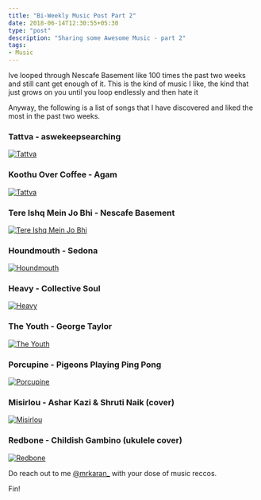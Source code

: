 ```yaml
---
title: "Bi-Weekly Music Post Part 2"
date: 2018-06-14T12:30:55+05:30
type: "post"
description: "Sharing some Awesome Music - part 2"
tags:
- Music
---
```


Ive looped through Nescafe Basement like 100 times the past two weeks and still cant get enough of it. This is the kind of music I like, the kind that just grows on you until you loop endlessly and then hate it <i class="em em-stuck_out_tongue_closed_eyes"></i>

Anyway, the following is a list of songs that I have discovered and liked the most in the past two weeks.

### Tattva - aswekeepsearching
[![Tattva](https://img.youtube.com/vi/kjxhKCGwiCQ/0.jpg)](https://www.youtube.com/watch?v=kjxhKCGwiCQ)

### Koothu Over Coffee - Agam
[![Tattva](https://img.youtube.com/vi/BMC5MU6exiw/0.jpg)](https://www.youtube.com/watch?v=BMC5MU6exiw)

### Tere Ishq Mein Jo Bhi - Nescafe Basement
[![Tere Ishq Mein Jo Bhi](https://img.youtube.com/vi/Y9Mzc_DlaWY/0.jpg)](https://www.youtube.com/watch?v=Y9Mzc_DlaWY)

### Houndmouth - Sedona
[![Houndmouth](https://img.youtube.com/vi/Y8wifV5RYr8/0.jpg)](https://www.youtube.com/watch?v=Y8wifV5RYr8)

### Heavy - Collective Soul
[![Heavy](https://img.youtube.com/vi/46g8zDcziL0/0.jpg)](https://www.youtube.com/watch?v=46g8zDcziL0)

### The Youth - George Taylor
[![The Youth](https://img.youtube.com/vi/nQ9kaCre3qM/0.jpg)](https://www.youtube.com/watch?v=nQ9kaCre3qM)

### Porcupine - Pigeons Playing Ping Pong
[![Porcupine](https://img.youtube.com/vi/8YgfgRaKwU0/0.jpg)](https://www.youtube.com/watch?v=8YgfgRaKwU0)

### Misirlou - Ashar Kazi & Shruti Naik (cover)
[![Misirlou](https://img.youtube.com/vi/HFozPnOI6zk/0.jpg)](https://www.youtube.com/watch?v=HFozPnOI6zk)

### Redbone - Childish Gambino (ukulele cover)
[![Redbone](https://img.youtube.com/vi/dBf8wqlXx3c/0.jpg)](https://www.youtube.com/watch?v=dBf8wqlXx3c)


Do reach out to me [@mrkaran_](https://twitter.com/mrkaran_) with your dose of music reccos.

Fin!